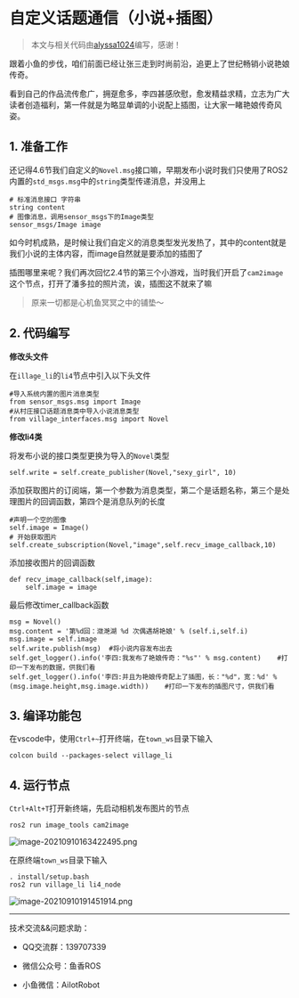 #  自定义话题通信（小说+插图）

> 本文与相关代码由[alyssa1024](https://github.com/alyssa1024)编写，感谢！

跟着小鱼的步伐，咱们前面已经让张三走到时尚前沿，追更上了世纪畅销小说艳娘传奇。

看到自己的作品流传愈广，拥趸愈多，李四甚感欣慰，愈发精益求精，立志为广大读者创造福利，第一件就是为略显单调的小说配上插图，让大家一睹艳娘传奇风姿。

## 1. 准备工作

还记得4.6节我们自定义的`Novel.msg`接口嘛，早期发布小说时我们只使用了ROS2内置的`std_msgs.msg`中的`string`类型传递消息，并没用上

```
# 标准消息接口 字符串
string content
# 图像消息，调用sensor_msgs下的Image类型
sensor_msgs/Image image
```

如今时机成熟，是时候让我们自定义的消息类型发光发热了，其中的content就是我们小说的主体内容，而image自然就是要添加的插图了

插图哪里来呢？我们再次回忆2.4节的第三个小游戏，当时我们开启了`cam2image`这个节点，打开了潘多拉的照片流，诶，插图这不就来了嘛

>原来一切都是心机鱼冥冥之中的铺垫～

## 2. 代码编写

**修改头文件**

在`illage_li`的`li4`节点中引入以下头文件

```
#导入系统内置的图片消息类型
from sensor_msgs.msg import Image
#从村庄接口话题消息类中导入小说消息类型
from village_interfaces.msg import Novel
```

**修改li4类**

将发布小说的接口类型更换为导入的`Novel`类型

```
self.write = self.create_publisher(Novel,"sexy_girl", 10) 
```

添加获取图片的订阅端，第一个参数为消息类型，第二个是话题名称，第三个是处理图片的回调函数，第四个是消息队列的长度

```
#声明一个空的图像
self.image = Image()
# 开始获取图片
self.create_subscription(Novel,"image",self.recv_image_callback,10)
```

添加接收图片的回调函数

```
def recv_image_callback(self,image):
    self.image = image
```

最后修改timer_callback函数

```
msg = Novel()
msg.content = '第%d回：潋滟湖 %d 次偶遇胡艳娘' % (self.i,self.i)
msg.image = self.image
self.write.publish(msg)  #将小说内容发布出去
self.get_logger().info('李四:我发布了艳娘传奇："%s"' % msg.content)    #打印一下发布的数据，供我们看
self.get_logger().info('李四:并且为艳娘传奇配上了插图，长："%d"，宽：%d' % (msg.image.height,msg.image.width))    #打印一下发布的插图尺寸，供我们看
```

## 3. 编译功能包

在vscode中，使用`Ctrl+~`打开终端，在`town_ws`目录下输入

```shell
colcon build --packages-select village_li
```

## 4. 运行节点

`Ctrl+Alt+T`打开新终端，先启动相机发布图片的节点

```shell
ros2 run image_tools cam2image
```

![image-20210910163422495.png](4.11自定义话题通信(python)/imgs/image-20210910163422495.png)

在原终端`town_ws`目录下输入

```
. install/setup.bash
ros2 run village_li li4_node
```

![image-20210910191451914.png](4.11自定义话题通信(python)/imgs/image-20210910191451914.png)




------

技术交流&&问题求助：

- QQ交流群：139707339

- 微信公众号：鱼香ROS

- 小鱼微信：AiIotRobot

